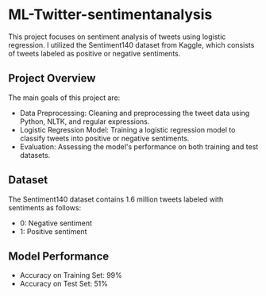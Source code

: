 # ML-Twitter-sentimentanalysis
This project focuses on sentiment analysis of tweets using logistic regression. I utilized the Sentiment140 dataset from Kaggle, which consists of tweets labeled as positive or negative sentiments.


## Project Overview
The main goals of this project are:

- Data Preprocessing: Cleaning and preprocessing the tweet data using Python, NLTK, and regular expressions.
- Logistic Regression Model: Training a logistic regression model to classify tweets into positive or negative sentiments.
- Evaluation: Assessing the model's performance on both training and test datasets.


## Dataset
The Sentiment140 dataset contains 1.6 million tweets labeled with sentiments as follows:

- 0: Negative sentiment
- 1: Positive sentiment

## Model Performance
- Accuracy on Training Set: 99%
- Accuracy on Test Set: 51%

